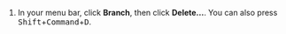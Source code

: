 1. In your menu bar, click **Branch**, then click **Delete...**. You can also press <kbd>Shift</kbd>+<kbd>Command</kbd>+<kbd>D</kbd>.
